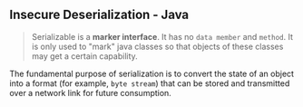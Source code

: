 ## Insecure Deserialization - Java

> Serializable is a **marker interface**. It has no `data member` and `method`. It is only used to "mark" java classes so that objects of these classes may get a certain capability.

The fundamental purpose of serialization is to convert the state of an object into a format (for example, `byte stream`) that can be stored and transmitted over a network link for future consumption.

